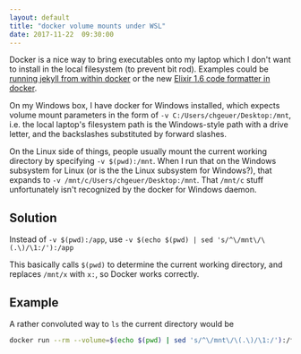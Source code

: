 ```yaml
---
layout: default
title: "docker volume mounts under WSL"
date: 2017-11-22  09:30:00
---
```


Docker is a nice way to bring executables onto my laptop which I don't want to install in the local filesystem (to prevent bit rod). Examples could be [running jekyll from within docker](http://blog.swietochowski.eu/2016/07/31/Setting-up-jekyll-locally-with-docker.html) or the new [Elixir 1.6 code formatter in docker](http://blog.leif.io/use-docker-to-run-the-new-elixir-code-formatter/).

On my Windows box, I have docker for Windows installed, which expects volume mount parameters in the form of `-v C:/Users/chgeuer/Desktop:/mnt`, i.e. the local laptop's filesystem path is the Windows-style path with a drive letter, and the backslashes substituted by forward slashes.

On the Linux side of things, people usually mount the current working directory by specifying `-v $(pwd):/mnt`. When I run that on the Windows subsystem for Linux (or is the the Linux subsystem for Windows?), that expands to `-v /mnt/c/Users/chgeuer/Desktop:/mnt`. That `/mnt/c` stuff unfortunately isn't recognized by the docker for Windows daemon. 

## Solution

Instead of `-v $(pwd):/app`, use `-v $(echo $(pwd) | sed 's/^\/mnt\/\(.\)/\1:/'):/app`

This basically calls `$(pwd)` to determine the current working directory, and replaces `/mnt/x` with `x:`, so Docker works correctly.

## Example

A rather convoluted way to `ls` the current directory would be

```bash
docker run --rm --volume=$(echo $(pwd) | sed 's/^\/mnt\/\(.\)/\1:/'):/foo -it alpine:latest ls -als /foo
```
